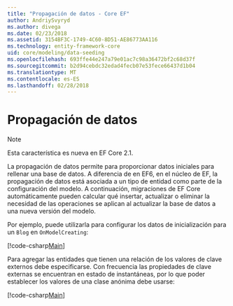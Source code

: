 ```yaml
---
title: "Propagación de datos - Core EF"
author: AndriySvyryd
ms.author: divega
ms.date: 02/23/2018
ms.assetid: 3154BF3C-1749-4C60-8D51-AE86773AA116
ms.technology: entity-framework-core
uid: core/modeling/data-seeding
ms.openlocfilehash: 693ffe44e247a79e01ac7c98a36472bf2c68d37f
ms.sourcegitcommit: b2d94cebdc32edad4fecb07e53fece66437d1b04
ms.translationtype: MT
ms.contentlocale: es-ES
ms.lasthandoff: 02/28/2018
---
```

# <a name="data-seeding"></a>Propagación de datos

> [!NOTE]  
> Esta característica es nueva en EF Core 2.1.

La propagación de datos permite para proporcionar datos iniciales para rellenar una base de datos. A diferencia de en EF6, en el núcleo de EF, la propagación de datos está asociada a un tipo de entidad como parte de la configuración del modelo. A continuación, migraciones de EF Core automáticamente pueden calcular qué insertar, actualizar o eliminar la necesidad de las operaciones se aplican al actualizar la base de datos a una nueva versión del modelo.

Por ejemplo, puede utilizarla para configurar los datos de inicialización para un `Blog` en `OnModelCreating`:

[!code-csharp[Main](../../../samples/core/DataSeeding/DataSeedingContext.cs?name=BlogSeed)]

Para agregar las entidades que tienen una relación de los valores de clave externos debe especificarse. Con frecuencia las propiedades de clave externas se encuentran en estado de instantáneas, por lo que poder establecer los valores de una clase anónima debe usarse:

[!code-csharp[Main](../../../samples/core/DataSeeding/DataSeedingContext.cs?name=PostSeed)]
